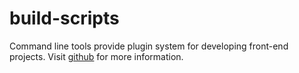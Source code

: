 # build-scripts

Command line tools provide plugin system for developing front-end projects.
Visit [github](https://github.com/ice-lab/build-scripts) for more information.